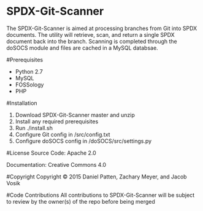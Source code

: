 # SPDX-Git-Scanner
The SPDX-Git-Scanner is aimed at processing branches from Git into SPDX documents. The utility will retrieve, scan, and return a single SPDX document back into the branch. Scanning is completed through the doSOCS module and files are cached in a MySQL databsae.

#Prerequisites
* Python 2.7
* MySQL
* FOSSology
* PHP

#Installation
1. Download SPDX-Git-Scanner master and unzip
2. Install any required prerequisites
3. Run ./install.sh
4. Configure Git config in /src/config.txt
5. Configure doSOCS config in /doSOCS/src/settings.py

#License
Source Code: Apache 2.0

Documentation: Creative Commons 4.0

#Copyright
Copyright © 2015 Daniel Patten, Zachary Meyer, and Jacob Vosik

#Code Contributions
All contributions to SPDX-Git-Scanner will be subject to review by the owner(s) of the repo before being merged
